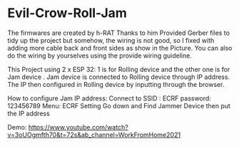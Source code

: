 # Evil-Crow-Roll-Jam
The firmwares are created by h-RAT Thanks to him
Provided Gerber files to tidy up the project but somehow, the wiring is not good, so I fixed with adding more cable back and front sides as show in the Picture. You can also do the wiring by yourselves using the provide wiring guideline.

This Project using 2 x ESP 32: 1 is for Rolling device and the other one is for Jam device . Jam device is connected to Rolling device through IP address. The IP then configured in Rolling device by inputting through the browser.

How to configure Jam IP address:
Connect to SSID : ECRF password: 123456789
Menu: ECRF Setting
Go down and Find Jammer Device then put the IP address

Demo: https://www.youtube.com/watch?v=3oUOgmfth70&t=72s&ab_channel=WorkFromHome2021
